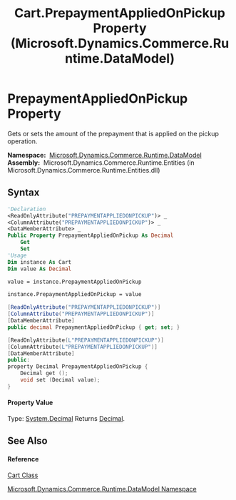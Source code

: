 ﻿---
title: Cart.PrepaymentAppliedOnPickup Property  (Microsoft.Dynamics.Commerce.Runtime.DataModel)
TOCTitle: PrepaymentAppliedOnPickup Property
ms:assetid: P:Microsoft.Dynamics.Commerce.Runtime.DataModel.Cart.PrepaymentAppliedOnPickup
ms:mtpsurl: https://technet.microsoft.com/en-us/library/microsoft.dynamics.commerce.runtime.datamodel.cart.prepaymentappliedonpickup(v=AX.60)
ms:contentKeyID: 62202396
ms.date: 05/18/2015
mtps_version: v=AX.60
f1_keywords:
- Microsoft.Dynamics.Commerce.Runtime.DataModel.Cart.PrepaymentAppliedOnPickup
dev_langs:
- CSharp
- C++
- VB
---

# PrepaymentAppliedOnPickup Property

Gets or sets the amount of the prepayment that is applied on the pickup operation.

**Namespace:**  [Microsoft.Dynamics.Commerce.Runtime.DataModel](microsoft-dynamics-commerce-runtime-datamodel-namespace.md)  
**Assembly:**  Microsoft.Dynamics.Commerce.Runtime.Entities (in Microsoft.Dynamics.Commerce.Runtime.Entities.dll)

## Syntax

``` vb
'Declaration
<ReadOnlyAttribute("PREPAYMENTAPPLIEDONPICKUP")> _
<ColumnAttribute("PREPAYMENTAPPLIEDONPICKUP")> _
<DataMemberAttribute> _
Public Property PrepaymentAppliedOnPickup As Decimal
    Get
    Set
'Usage
Dim instance As Cart
Dim value As Decimal

value = instance.PrepaymentAppliedOnPickup

instance.PrepaymentAppliedOnPickup = value
```

``` csharp
[ReadOnlyAttribute("PREPAYMENTAPPLIEDONPICKUP")]
[ColumnAttribute("PREPAYMENTAPPLIEDONPICKUP")]
[DataMemberAttribute]
public decimal PrepaymentAppliedOnPickup { get; set; }
```

``` c++
[ReadOnlyAttribute(L"PREPAYMENTAPPLIEDONPICKUP")]
[ColumnAttribute(L"PREPAYMENTAPPLIEDONPICKUP")]
[DataMemberAttribute]
public:
property Decimal PrepaymentAppliedOnPickup {
    Decimal get ();
    void set (Decimal value);
}
```

#### Property Value

Type: [System.Decimal](https://technet.microsoft.com/en-us/library/1k2e8atx\(v=ax.60\))  
Returns [Decimal](https://technet.microsoft.com/en-us/library/1k2e8atx\(v=ax.60\)).  

## See Also

#### Reference

[Cart Class](cart-class-microsoft-dynamics-commerce-runtime-datamodel.md)

[Microsoft.Dynamics.Commerce.Runtime.DataModel Namespace](microsoft-dynamics-commerce-runtime-datamodel-namespace.md)

